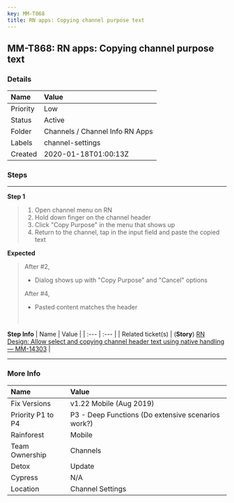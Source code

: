 ```yaml
---
key: MM-T868
title: RN apps: Copying channel purpose text
---
```


## MM-T868: RN apps: Copying channel purpose text

### Details

| Name     | Value                           |
| :------- | :------------------------------ |
| Priority | Low                             |
| Status   | Active                          |
| Folder   | Channels / Channel Info RN Apps |
| Labels   | channel-settings                |
| Created  | 2020-01-18T01:00:13Z            |

### Steps

<hr/>

**Step 1**

> <article><ol><li>Open channel menu on RN</li><li>Hold down finger on the channel header</li><li>Click "Copy Purpose" in the menu that shows up</li><li>Return to the channel, tap in the input field and paste the copied text</li></ol></article>

**Expected**

> <article>After #2,<br><ul><li>Dialog shows up with "Copy Purpose" and "Cancel" options</li></ul>After #4,<br><ul><li>Pasted content matches the header</li></ul><br></article>

**Step Info**
| Name | Value |
| :--- | :--- |
| Related ticket(s) | (<strong>Story</strong>) <a href="https://mattermost.atlassian.net/browse/MM-14303" rel="noopener noreferrer" target="_blank">RN Design: Allow select and copying channel header text using native handling — MM-14303</a> |

<hr/>

### More Info

| Name              | Value                                              |
| :---------------- | :------------------------------------------------- |
| Fix Versions      | v1.22 Mobile (Aug 2019)                            |
| Priority P1 to P4 | P3 - Deep Functions (Do extensive scenarios work?) |
| Rainforest        | Mobile                                             |
| Team Ownership    | Channels                                           |
| Detox             | Update                                             |
| Cypress           | N/A                                                |
| Location          | Channel Settings                                   |
